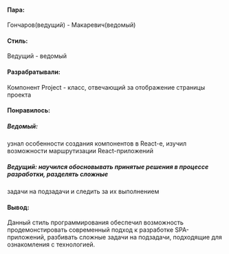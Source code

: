 #### Пара:
Гончаров(ведущий) - Макаревич(ведомый)
#### Стиль: 
Ведущий - ведомый
#### Разрабратывали:
Компонент Project - класс, отвечающий за отображение страницы проекта
#### Понравилось: 
##### Ведомый:
узнал особенности создания компонентов в React-e, изучил возможности маршрутизации
React-приложений 
##### Ведущий: научился обосновывать принятые решения в процессе разработки, разделять сложные
задачи на подзадачи и следить за их выполнением
#### Вывод:
Данный стиль программирования обеспечил возможность продемонстировать современный подход к разработке SPA-приложений,
разбивать сложные задачи на подзадачи, подходящие для ознакомления с технологией.
